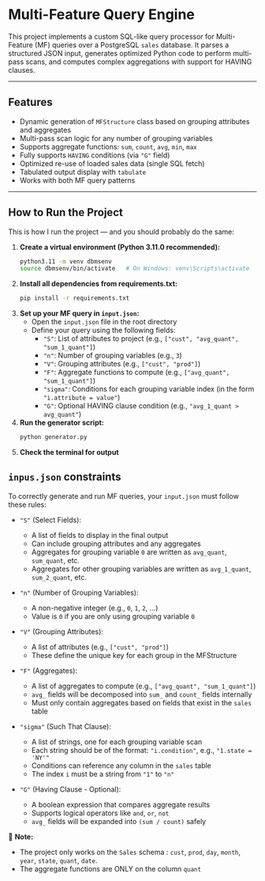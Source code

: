 # Multi-Feature Query Engine

This project implements a custom SQL-like query processor for Multi-Feature (MF) queries over a PostgreSQL `sales` database. It parses a structured JSON input, generates optimized Python code to perform multi-pass scans, and computes complex aggregations with support for HAVING clauses.

---

## Features

- Dynamic generation of `MFStructure` class based on grouping attributes and aggregates
- Multi-pass scan logic for any number of grouping variables
- Supports aggregate functions: `sum`, `count`, `avg`, `min`, `max`
- Fully supports `HAVING` conditions (via `"G"` field)
- Optimized re-use of loaded sales data (single SQL fetch)
- Tabulated output display with `tabulate`
- Works with both MF query patterns

---

## How to Run the Project

This is how I run the project — and you should probably do the same:

1. **Create a virtual environment (Python 3.11.0 recommended):**
   ```bash
   python3.11 -m venv dbmsenv
   source dbmsenv/bin/activate   # On Windows: venv\Scripts\activate 
2. **Install all dependencies from requirements.txt:**
    ```bash
    pip install -r requirements.txt
3. **Set up your MF query in `input.json`:**
    - Open the `input.json` file in the root directory
    - Define your query using the following fields:
        - `"S"`: List of attributes to project (e.g., `["cust", "avg_quant", "sum_1_quant"]`)
        - `"n"`: Number of grouping variables (e.g., `3`)
        - `"V"`: Grouping attributes (e.g., `["cust", "prod"]`)
        - `"F"`: Aggregate functions to compute (e.g., `["avg_quant", "sum_1_quant"]`)
        - `"sigma"`: Conditions for each grouping variable index (in the form `"i.attribute = value"`)
        - `"G"`: Optional HAVING clause condition (e.g., `"avg_1_quant > avg_quant"`)
4. **Run the generator script:**
     ```bash
     python generator.py
5. **Check the terminal for output**


## ``inpus.json`` constraints

To correctly generate and run MF queries, your `input.json` must follow these rules:

- `"S"` (Select Fields):
  - A list of fields to display in the final output
  - Can include grouping attributes and any aggregates
  - Aggregates for grouping variable `0` are written as `avg_quant`, `sum_quant`, etc.
  - Aggregates for other grouping variables are written as `avg_1_quant`, `sum_2_quant`, etc.

- `"n"` (Number of Grouping Variables):
  - A non-negative integer (e.g., `0`, `1`, `2`, ...)
  - Value is `0` if you are only using grouping variable `0`

- `"V"` (Grouping Attributes):
  - A list of attributes (e.g., `["cust", "prod"]`)
  - These define the unique key for each group in the MFStructure

- `"F"` (Aggregates):
  - A list of aggregates to compute (e.g., `["avg_quant", "sum_1_quant"]`)
  - `avg_` fields will be decomposed into `sum_` and `count_` fields internally
  - Must only contain aggregates based on fields that exist in the `sales` table

- `"sigma"` (Such That Clause):
  - A list of strings, one for each grouping variable scan
  - Each string should be of the format: `"i.condition"`, e.g., `"1.state = 'NY'"`
  - Conditions can reference any column in the `sales` table
  - The index `i` must be a string from `"1"` to `"n"`

- `"G"` (Having Clause - Optional):
  - A boolean expression that compares aggregate results
  - Supports logical operators like `and`, `or`, `not`
  - `avg_` fields will be expanded into `(sum / count)` safely

📝 **Note:**
- The project only works on the `Sales` schema : `cust`, `prod`, `day`, `month`, `year`, `state`, `quant`, `date`.
- The aggregate functions are ONLY on the column `quant`
